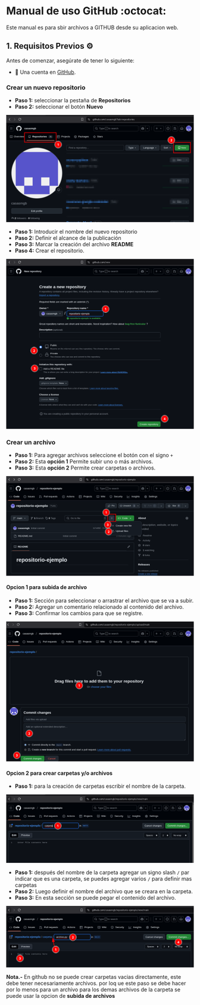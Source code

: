 # Manual de uso GitHub :octocat:

Este manual es para sbir archivos a GITHUB desde su aplicacion web.

## 1. Requisitos Previos :gear:

Antes de comenzar, asegúrate de tener lo siguiente:

- :key: Una cuenta en [GitHub](https://github.com). 

### Crear un nuevo repositorio
- **Paso 1:** seleccionar la pestaña de **Repositorios**
- **Paso 2:** seleccionar el botón **Nuevo**

![imagen ilustracion](images/github.1.png)

- **Paso 1:** Introducir el nombre del nuevo repositorio
- **Paso 2:** Definir el alcance de la publicación
- **Paso 3:** Marcar la creación del archivo **README**
- **Paso 4:** Crear el repositorio.

![imagen ilustracion](images/github.2.png)

### Crear un archivo

- **Paso 1:** Para agregar archivos seleccione el botón con el signo `+`
- **Paso 2:** Esta **opción 1** Permite subir uno o más archivos.
- **Paso 3:** Esta **opción 2** Permite crear carpetas o archivos.

![imagen ilustracion](images/github.3.png)

#### Opcion 1 para subida de archivo

- **Paso 1:** Sección para seleccionar o arrastrar el archivo que se va a subir.
- **Paso 2:** Agregar un comentario relacionado al contenido del archivo.
- **Paso 3:** Confirmar los cambios para que se registre.

![imagen ilustracion](images/github.4.png)

#### Opcion 2 para crear carpetas y/o archivos

- **Paso 1:** para la creación de carpetas escribir el nombre de la carpeta.

![imagen ilustracion](images/github.5.png)

- **Paso 1:** después del nombre de la carpeta agregar un signo slash `/` par indicar que es una carpeta, se puedes agregar varios `/` para definir mas carpetas
- **Paso 2:** Luego definir el nombre del archivo que se creara en la carpeta.
- **Paso 3:** En esta sección se puede pegar el contenido del archivo.

![imagen ilustracion](images/github.6.png)

**Nota.-** En github no se puede crear carpetas vacias directamente, este debe tener necesariamente archivos.
por loq ue este paso se debe hacer por lo menos para un archivo para los demas archivos de la carpeta se puede usar la opcion de **subida de archivos**
